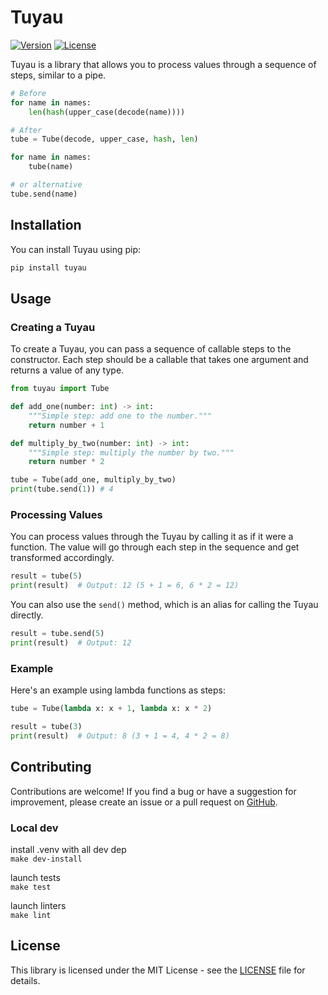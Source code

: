 # Tuyau

[![Version](https://img.shields.io/badge/version-1.0-blue.svg)](https://github.com/guiforge/tuyau)
[![License](https://img.shields.io/badge/license-MIT-blue.svg)](https://opensource.org/licenses/MIT)

Tuyau is a library that allows you to process values through a sequence of steps, similar to a pipe.

```python
# Before 
for name in names:
    len(hash(upper_case(decode(name))))

# After
tube = Tube(decode, upper_case, hash, len)

for name in names:
    tube(name)

# or alternative
tube.send(name)
```

## Installation

You can install Tuyau using pip:

```bash
pip install tuyau
```

## Usage

### Creating a Tuyau

To create a Tuyau, you can pass a sequence of callable steps to the constructor. Each step should be a callable that takes one argument and returns a value of any type.

```python
from tuyau import Tube

def add_one(number: int) -> int:
    """Simple step: add one to the number."""
    return number + 1

def multiply_by_two(number: int) -> int:
    """Simple step: multiply the number by two."""
    return number * 2

tube = Tube(add_one, multiply_by_two)
print(tube.send(1)) # 4
```

### Processing Values

You can process values through the Tuyau by calling it as if it were a function. The value will go through each step in the sequence and get transformed accordingly.

```python
result = tube(5)
print(result)  # Output: 12 (5 + 1 = 6, 6 * 2 = 12)
```

You can also use the `send()` method, which is an alias for calling the Tuyau directly.

```python
result = tube.send(5)
print(result)  # Output: 12
```

### Example

Here's an example using lambda functions as steps:

```python
tube = Tube(lambda x: x + 1, lambda x: x * 2)

result = tube(3)
print(result)  # Output: 8 (3 + 1 = 4, 4 * 2 = 8)
```

## Contributing

Contributions are welcome! If you find a bug or have a suggestion for improvement, please create an issue or a pull request on [GitHub](https://github.com/guiforge/tuyau).

### Local dev
install .venv with all dev dep  
`make dev-install`  

launch tests  
`make test`

launch linters  
`make lint`

## License

This library is licensed under the MIT License - see the [LICENSE](LICENSE) file for details.
